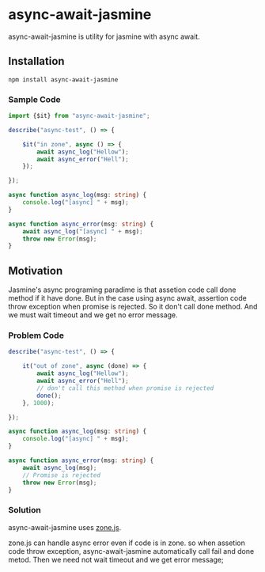 # async-await-jasmine

async-await-jasmine is utility for jasmine with async await.

## Installation

    npm install async-await-jasmine
   
   
### Sample Code
```typescript
import {$it} from "async-await-jasmine";

describe("async-test", () => {

    $it("in zone", async () => {
        await async_log("Hellow");
        await async_error("Hell");
    });

});

async function async_log(msg: string) {
    console.log("[async] " + msg);
}

async function async_error(msg: string) {
    await async_log("[async] " + msg);
    throw new Error(msg);
}
```


## Motivation
Jasmine's async programing paradime is that assetion code call done method if it have done.
But in the case using async await,
assertion code throw exception when promise is rejected.
So it don't call done method.
And we must wait timeout and we get no error message.

### Problem Code
```typescript
describe("async-test", () => {

    it("out of zone", async (done) => {
        await async_log("Hellow");
        await async_error("Hell");
        // don't call this method when promise is rejected
        done();
    }, 1000);

});

async function async_log(msg: string) {
    console.log("[async] " + msg);
}

async function async_error(msg: string) {
    await async_log(msg);
    // Promise is rejected 
    throw new Error(msg);
}
```

### Solution
async-await-jasmine uses [zone.js](https://github.com/angular/zone.js/).

zone.js can handle async error even if code is in zone. 
so when assetion code throw exception, async-await-jasmine automatically call fail and done metod.
Then we need not wait timeout and we get error message;